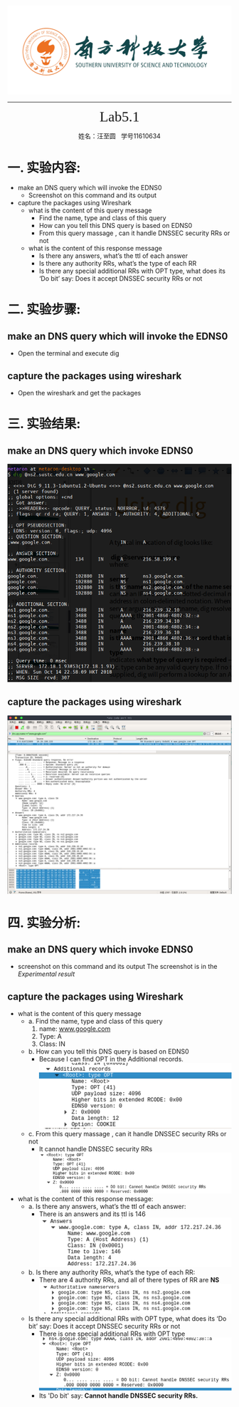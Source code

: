 ![](../../_v_images/The_Logo_Of_Sustc.png)
****

<center><font face="微软雅黑" size="6">Lab5.1</font></center>
<center><p>姓名：汪至圆 &nbsp; 学号11610634</p></center>

#   一. 实验内容:

*   make an DNS query which will invoke the EDNS0
    *   Screenshot on this command and its output
*   capture the packages using Wireshark
    *   what is the content of this query message
        *   Find the  name, type and class of this query
        *   How can you tell this DNS query is based on EDNS0
        *   From this query massage , can it handle DNSSEC security RRs or not
    *   what is the content of this response message
        *   Is there any answers, what’s the ttl of each answer
        *   Is there any authority RRs, what’s the type of each RR
        *   Is there any special additional RRs with OPT type, what does its ‘Do bit’ say: Does it accept DNSSEC security RRs or not

#   二. 实验步骤:
##  make an DNS query which will invoke the EDNS0
*   Open the terminal and execute dig

##  capture the packages using wireshark
*   Open the wireshark and get the packages

#   三. 实验结果:
##  make an DNS query which invoke EDNS0
![](_v_images/_1539529213_782681729.png)

##  capture the packages using wireshark  
![](_v_images/_1539531728_2054053709.png)

#   四. 实验分析:
##  make an DNS query which invoke EDNS0
*   screenshot on this command and its output
The screenshot is in the *Experimental result*

##  capture the packages using Wireshark
*   what is the content of this query message
    *   a. Find the  name, type and class of this query
        1. name: www.google.com
        2. Type: A
        3. Class: IN
    *   b. How can you tell this DNS query is based on EDNS0
        * Because I can find OPT in the Additional records.  
        ![](_v_images/_1539532695_1868490976.png)
    *   c.  From this query massage , can it handle DNSSEC security RRs or not
        * It cannot handle DNSSEC security RRs  
        ![](_v_images/_1539532845_1601149623.png)
*    what is the content of this response message:
     *   a. Is there any answers, what’s the ttl of each answer:
           *  There is an answers and its ttl is 146  
           ![](_v_images/_1539533491_1280836492.png)
      *    b. Is there any authority RRs, what’s the type of each RR:
           *    There are 4 authority RRs, and all of there types of RR are **NS**  
           ![](_v_images/_1539533596_1275359616.png)
      *    Is there any special additional RRs with OPT type, what does its ‘Do bit’ say: Does it accept DNSSEC security RRs or not
           *    There is one special additional RRs with OPT type  
           ![](_v_images/_1539533680_1939988375.png)
           *    Its 'Do bit' say: **Cannot handle DNSSEC security RRs.**